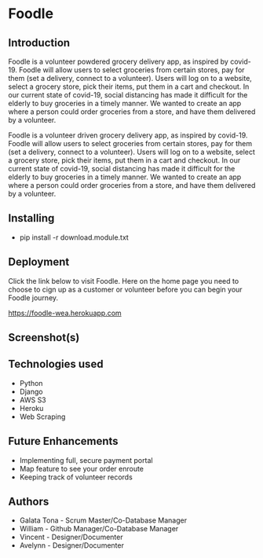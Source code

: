# Foodle

## Introduction

Foodle is a volunteer powdered grocery delivery app, as inspired by covid-19. Foodle will allow users to select groceries from certain stores, pay for them (set a delivery, connect to a volunteer). Users will log on to a website, select a grocery store, pick their items, put them in a cart and checkout. In our current state of covid-19, social distancing has made it difficult for the elderly to buy groceries in a timely manner. We wanted to create an app where a person could order groceries from a store, and have them delivered by a volunteer.

Foodle is a volunteer driven grocery delivery app, as inspired by covid-19. Foodle will allow users to select groceries from certain stores, pay for them (set a delivery, connect to a volunteer). Users will log on to a website, select a grocery store, pick their items, put them in a cart and checkout. In our current state of covid-19, social distancing has made it difficult for the elderly to buy groceries in a timely manner. We wanted to create an app where a person could order groceries from a store, and have them delivered by a volunteer.

## Installing

- pip install -r download.module.txt

## Deployment

Click the link below to visit Foodle. Here on the home page you need to choose to cign up as a customer or volunteer before you can begin your Foodle journey.

https://foodle-wea.herokuapp.com

## Screenshot(s)

## Technologies used

- Python
- Django
- AWS S3
- Heroku
- Web Scraping

## Future Enhancements

- Implementing full, secure payment portal
- Map feature to see your order enroute
- Keeping track of volunteer records

## Authors

- Galata Tona - Scrum Master/Co-Database Manager
- William - Github Manager/Co-Database Manager
- Vincent - Designer/Documenter
- Avelynn - Designer/Documenter
